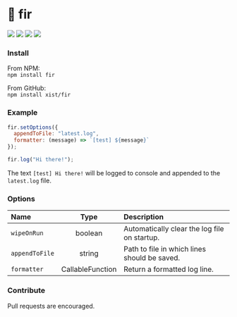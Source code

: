 # 🌲 fir

![](https://badgen.net/npm/v/fir?color=grey)
![](https://badgen.net/npm/dw/fir)
![](https://badgen.net/packagephobia/install/fir?color=055ff3)
![](https://badgen.net/badge/code%20style/prettier/ff51bc)

### Install

From NPM:  
`npm install fir`

From GitHub:  
`npm install xist/fir`

### Example

```js
fir.setOptions({
  appendToFile: "latest.log",
  formatter: (message) => `[test] ${message}`
});

fir.log("Hi there!");
```

The text `[test] Hi there!` will be logged to console and appended to the `latest.log` file.

### Options

| Name           |       Type       | Description                                  |
| :------------- | :--------------: | :------------------------------------------- |
| `wipeOnRun`    |     boolean      | Automatically clear the log file on startup. |
| `appendToFile` |      string      | Path to file in which lines should be saved. |
| `formatter`    | CallableFunction | Return a formatted log line.                 |

### Contribute

Pull requests are encouraged.
